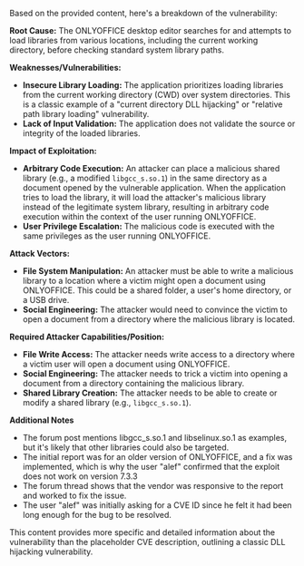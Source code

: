Based on the provided content, here's a breakdown of the vulnerability:

**Root Cause:**
The ONLYOFFICE desktop editor searches for and attempts to load libraries from various locations, including the current working directory, before checking standard system library paths.

**Weaknesses/Vulnerabilities:**
- **Insecure Library Loading:** The application prioritizes loading libraries from the current working directory (CWD) over system directories. This is a classic example of a "current directory DLL hijacking" or "relative path library loading" vulnerability.
- **Lack of Input Validation:** The application does not validate the source or integrity of the loaded libraries.

**Impact of Exploitation:**
- **Arbitrary Code Execution:** An attacker can place a malicious shared library (e.g., a modified `libgcc_s.so.1`) in the same directory as a document opened by the vulnerable application. When the application tries to load the library, it will load the attacker's malicious library instead of the legitimate system library, resulting in arbitrary code execution within the context of the user running ONLYOFFICE.
- **User Privilege Escalation:** The malicious code is executed with the same privileges as the user running ONLYOFFICE.

**Attack Vectors:**
- **File System Manipulation:** An attacker must be able to write a malicious library to a location where a victim might open a document using ONLYOFFICE. This could be a shared folder, a user's home directory, or a USB drive.
- **Social Engineering:** The attacker would need to convince the victim to open a document from a directory where the malicious library is located.

**Required Attacker Capabilities/Position:**
- **File Write Access:** The attacker needs write access to a directory where a victim user will open a document using ONLYOFFICE.
- **Social Engineering:**  The attacker needs to trick a victim into opening a document from a directory containing the malicious library.
- **Shared Library Creation:** The attacker needs to be able to create or modify a shared library (e.g., `libgcc_s.so.1`).

**Additional Notes**
- The forum post mentions libgcc\_s.so.1 and libselinux.so.1 as examples, but it's likely that other libraries could also be targeted.
- The initial report was for an older version of ONLYOFFICE, and a fix was implemented, which is why the user "alef" confirmed that the exploit does not work on version 7.3.3
- The forum thread shows that the vendor was responsive to the report and worked to fix the issue.
- The user "alef" was initially asking for a CVE ID since he felt it had been long enough for the bug to be resolved.

This content provides more specific and detailed information about the vulnerability than the placeholder CVE description, outlining a classic DLL hijacking vulnerability.
